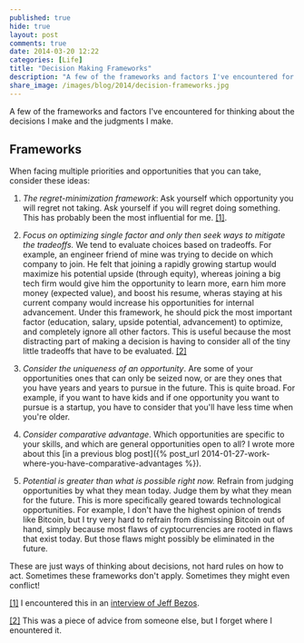 ```yaml
---
published: true
hide: true
layout: post
comments: true
date: 2014-03-20 12:22
categories: [Life]
title: "Decision Making Frameworks"
description: "A few of the frameworks and factors I've encountered for thinking about the decisions I make and the judgments I make."
share_image: /images/blog/2014/decision-frameworks.jpg
---
```


<div class="article-cover top-bottom-border" style="background-image: url('/images/blog/2014/decision-frameworks.jpg')"></div>

A few of the frameworks and factors I've encountered for thinking about the decisions I make and the judgments I make.

<!-- more -->

## Frameworks

When facing multiple priorities and opportunities that you can take, consider these ideas:

1. *The regret-minimization framework*: Ask yourself which opportunity you will regret not taking. Ask yourself if you will regret doing something. This has probably been the most influential for me. <a name="1-back" href="#1">[1]</a>.

2. *Focus on optimizing single factor and only then seek ways to mitigate the tradeoffs.* We tend to evaluate choices based on tradeoffs. For example, an engineer friend of mine was trying to decide on which company to join. He felt that joining a rapidly growing startup would maximize his potential upside (through equity), whereas joining a big tech firm would give him the opportunity to learn more, earn him more money (expected value), and boost his resume, wheras staying at his current company would increase his opportunities for internal advancement. Under this framework, he should pick the most important factor (education, salary, upside potential, advancement) to optimize, and completely ignore all other factors. This is useful because the most distracting part of making a decision is having to consider all of the tiny little tradeoffs that have to be evaluated. <a name="2-back" href="#2">[2]</a>

3. *Consider the uniqueness of an opportunity*. Are some of your opportunities ones that can only be seized now, or are they ones that you have years and years to pursue in the future. This is quite broad. For example, if you want to have kids and if one opportunity you want to pursue is a startup, you have to consider that you'll have less time when you're older.

4. *Consider comparative advantage*. Which opportunities are specific to your skills, and which are general opportunities open to all? I wrote more about this [in a previous blog post]({% post_url 2014-01-27-work-where-you-have-comparative-advantages %}).

5. *Potential is greater than what is possible right now.* Refrain from judging opportunities by what they mean today. Judge them by what they mean for the future. This is more specifically geared towards technological opportunities. For example, I don't have the highest opinion of trends like Bitcoin, but I try very hard to refrain from dismissing Bitcoin out of hand, simply because most flaws of cyptocurrencies are rooted in flaws that exist today. But those flaws might possibly be eliminated in the future.

These are just ways of thinking about decisions, not hard rules on how to act. Sometimes these frameworks don't apply. Sometimes they might even conflict!

<a name="1" href="#1-back">[1]</a> I encountered this in an [interview of Jeff Bezos](http://www.achievement.org/autodoc/page/bez0int-3).

<a name="2" href="#2-back">[2]</a> This was a piece of advice from someone else, but I forget where I enountered it.
